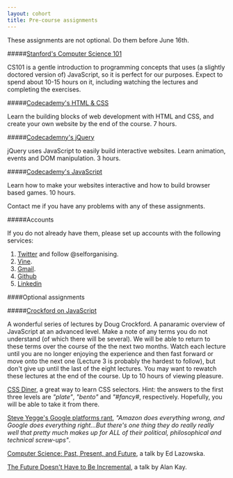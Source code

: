 ```yaml
---
layout: cohort
title: Pre-course assignments
---
```

These assignments are not optional. Do them before June 16th.

#####[Stanford's Computer Science 101](https://www.coursera.org/course/cs101)

CS101 is a gentle introduction to programming concepts that uses (a slightly doctored version of) JavaScript, so it is perfect for our purposes. Expect to spend about 10-15 hours on it, including watching the lectures and completing the exercises.

#####[Codecademy's HTML & CSS](http://www.codecademy.com/tracks/web)

Learn the building blocks of web development with HTML and CSS, and create your own website by the end of the course. 7 hours.

#####[Codecademny's jQuery](http://www.codecademy.com/tracks/jquery)

jQuery uses JavaScript to easily build interactive websites. Learn animation, events and DOM manipulation. 3 hours.

#####[Codecademy's JavaScript](http://www.codecademy.com/tracks/javascript)

Learn how to make your websites interactive and how to build browser based games. 10 hours.


Contact me if you have any problems with any of these assignments.

#####Accounts

If you do not already have them, please set up accounts with the following services:

1. [Twitter](https://twitter.com/) and follow @selforganising.
1. [Vine](https://vine.co/).
1. [Gmail](https://plus.google.com/).
1. [Github](https://github.com/)
1. [Linkedin](https://www.linkedin.com)

####Optional assignments

#####[Crockford on JavaScript](https://www.youtube.com/watch?v=JxAXlJEmNMg&list=PL7664379246A246CB)

A wonderful series of lectures by Doug Crockford. A panaramic overview of JavaScript at an advanced level. Make a note of any terms you do not understand (of which there will be several). We will be able to return to these terms over the course of the the next two months. Watch each lecture until you are no longer enjoying the experience and then fast forward or move onto the next one (Lecture 3 is probably the hardest to follow), but don't give up until the last of the eight lectures. You may want to rewatch these lectures at the end of the course. Up to 10 hours of viewing pleasure.

[CSS Diner](http://flukeout.github.io/#), a great way to learn CSS selectors. Hint: the answers to the first three levels are *"plate"*, *"bento"* and *"#fancy#*, respectively. Hopefully, you will be able to take it from there. 

[Steve Yegge's Google platforms rant](https://plus.google.com/+RipRowan/posts/eVeouesvaVX), *"Amazon does everything wrong, and Google does everything right...But there's one thing they do really really well that pretty much makes up for ALL of their political, philosophical and technical screw-ups"*.

[Computer Science: Past, Present, and Future](http://youtu.be/5Tk09c0FQ3M), a talk by Ed Lazowska.

[The Future Doesn't Have to Be Incremental](http://youtu.be/gTAghAJcO1o), a talk by Alan Kay.


